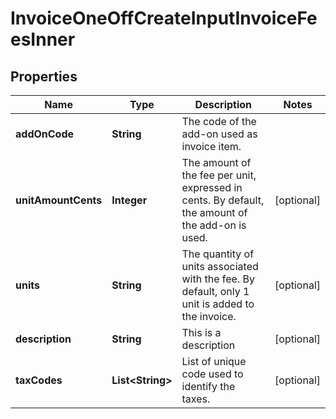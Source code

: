 

# InvoiceOneOffCreateInputInvoiceFeesInner


## Properties

| Name | Type | Description | Notes |
|------------ | ------------- | ------------- | -------------|
|**addOnCode** | **String** | The code of the add-on used as invoice item. |  |
|**unitAmountCents** | **Integer** | The amount of the fee per unit, expressed in cents. By default, the amount of the add-on is used. |  [optional] |
|**units** | **String** | The quantity of units associated with the fee. By default, only 1 unit is added to the invoice. |  [optional] |
|**description** | **String** | This is a description |  [optional] |
|**taxCodes** | **List&lt;String&gt;** | List of unique code used to identify the taxes. |  [optional] |



